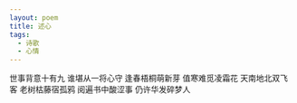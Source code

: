 ```yaml
---
layout: poem
title: 述心
tags:
  - 诗歌
  - 心情
---
```


世事背意十有九
谁堪从一将心守
逢春梧桐萌新芽
值寒难觅凌霜花
天南地北双飞客
老树枯藤宿孤鸦
阅遍书中酸涩事
仍许华发碎梦人
